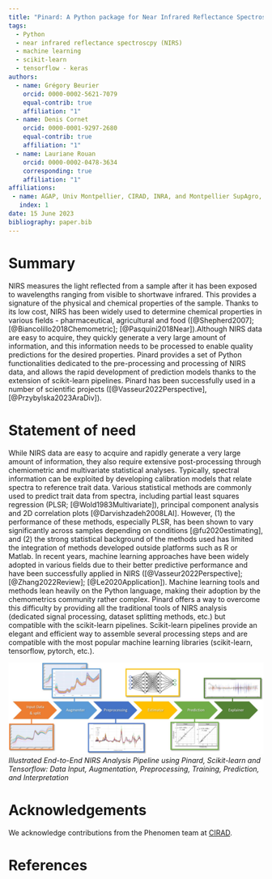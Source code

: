 ```yaml
---
title: "Pinard: A Python package for Near Infrared Reflectance Spectroscopy"
tags:
  - Python
  - near infrared reflectance spectroscpy (NIRS)
  - machine learning
  - scikit-learn
  - tensorflow - keras
authors:
  - name: Grégory Beurier
    orcid: 0000-0002-5621-7079
    equal-contrib: true
    affiliation: "1"
  - name: Denis Cornet
    orcid: 0000-0001-9297-2680
    equal-contrib: true
    affiliation: "1"
  - name: Lauriane Rouan
    orcid: 0000-0002-0478-3634
    corresponding: true
    affiliation: "1"
affiliations:
 - name: AGAP, Univ Montpellier, CIRAD, INRA, and Montpellier SupAgro, Montpellier, France
   index: 1
date: 15 June 2023
bibliography: paper.bib
---
```


# Summary

NIRS measures the light reflected from a sample after it has been exposed to wavelengths ranging from visible to shortwave infrared. This provides a signature of the physical and chemical properties of the sample. Thanks to its low cost, NIRS has been widely used to determine chemical properties in various fields - pharmaceutical, agricultural and food ([@Shepherd2007]; [@Biancolillo2018Chemometric]; [@Pasquini2018Near]).Although NIRS data are easy to acquire, they quickly generate a very large amount of information, and this information needs to be processed to enable quality predictions for the desired properties. Pinard provides a set of Python functionalities dedicated to the pre-processing and processing of NIRS data, and allows the rapid development of prediction models thanks to the extension of scikit-learn pipelines. Pinard has been successfully used in a number of scientific projects ([@Vasseur2022Perspective], [@Przybylska2023AraDiv]).

# Statement of need

While NIRS data are easy to acquire and rapidly generate a very large amount of information, they also require extensive post-processing through chemiometric and multivariate statistical analyses. Typically, spectral information can be exploited by developing calibration models that relate spectra to reference trait data. Various statistical methods are commonly used to predict trait data from spectra, including partial least squares regression (PLSR; [@Wold1983Multivariate]), principal component analysis and 2D correlation plots [@Darvishzadeh2008LAI]. However, (1) the performance of these methods, especially PLSR, has been shown to vary significantly across samples depending on conditions [@fu2020estimating], and (2) the strong statistical background of the methods used has limited the integration of methods developed outside platforms such as R or Matlab. In recent years, machine learning approaches have been widely adopted in various fields due to their better predictive performance and have been successfully applied in NIRS ([@Vasseur2022Perspective]; [@Zhang2022Review]; [@Le2020Application]). Machine learning tools and methods lean heavily on the Python language, making their adoption by the chemometrics community rather complex. Pinard offers a way to overcome this difficulty by providing all the traditional tools of NIRS analysis (dedicated signal processing, dataset splitting methods, etc.) but compatible with the scikit-learn pipelines. Scikit-learn pipelines provide an elegant and efficient way to assemble several processing steps and are compatible with the most popular machine learning libraries (scikit-learn, tensorflow, pytorch, etc.).

![](docs/pipeline.jpg)
*Illustrated End-to-End NIRS Analysis Pipeline using Pinard, Scikit-learn and Tensorflow: Data Input, Augmentation, Preprocessing, Training, Prediction, and Interpretation*


# Acknowledgements

We acknowledge contributions from the Phenomen team at [CIRAD](https://www.cirad.fr).

# References